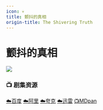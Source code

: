 ```yaml
---
icon: 💀
title: 颤抖的真相
origin-title: The Shivering Truth
---
```

# 颤抖的真相

![](/assets/image/%E9%A2%A4%E6%8A%96%E7%9A%84%E7%9C%9F%E7%9B%B8.jpg)

### 📺 剧集资源 <Badge type="tip" text="Classic字幕组" />

[☁️百度](https://pan.baidu.com/s/1Tx-BH96d_PxB1TWzX-f3Rw?pwd=6179) [☁️阿里](https://www.alipan.com/t/L1POjBYwNf5IdIsRTNiY) [☁️夸克](https://pan.quark.cn/s/ad8d5f5e12ff) [☁️迅雷](https://pan.xunlei.com/s/VOAgdBRGI5tWX5IfBjXdBSyAA1?pwd=wi9k#) [📺MDpan](https://pan.mdsub.top/%E9%A2%A4%E6%8A%96%E7%9A%84%E7%9C%9F%E7%9B%B8)
